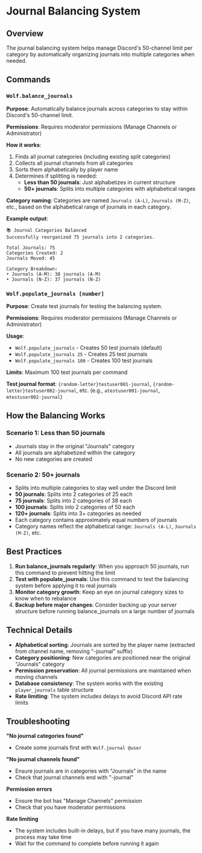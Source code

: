 # Journal Balancing System

## Overview

The journal balancing system helps manage Discord's 50-channel limit per category by automatically organizing journals into multiple categories when needed.

## Commands

### `Wolf.balance_journals`

**Purpose**: Automatically balance journals across categories to stay within Discord's 50-channel limit.

**Permissions**: Requires moderator permissions (Manage Channels or Administrator)

**How it works**:
1. Finds all journal categories (including existing split categories)
2. Collects all journal channels from all categories
3. Sorts them alphabetically by player name
4. Determines if splitting is needed:
   - **Less than 50 journals**: Just alphabetizes in current structure
   - **50+ journals**: Splits into multiple categories with alphabetical ranges

**Category naming**: Categories are named `Journals (A-L)`, `Journals (M-Z)`, etc., based on the alphabetical range of journals in each category.

**Example output**:
```
📚 Journal Categories Balanced
Successfully reorganized 75 journals into 2 categories.

Total Journals: 75
Categories Created: 2
Journals Moved: 45

Category Breakdown:
• Journals (A-M): 38 journals (A-M)
• Journals (N-Z): 37 journals (N-Z)
```

### `Wolf.populate_journals [number]`

**Purpose**: Create test journals for testing the balancing system.

**Permissions**: Requires moderator permissions (Manage Channels or Administrator)

**Usage**:
- `Wolf.populate_journals` - Creates 50 test journals (default)
- `Wolf.populate_journals 25` - Creates 25 test journals
- `Wolf.populate_journals 100` - Creates 100 test journals

**Limits**: Maximum 100 test journals per command

**Test journal format**: `{random-letter}testuser001-journal`, `{random-letter}testuser002-journal`, etc. (e.g., `atestuser001-journal`, `mtestuser002-journal`)

## How the Balancing Works

### Scenario 1: Less than 50 journals
- Journals stay in the original "Journals" category
- All journals are alphabetized within the category
- No new categories are created

### Scenario 2: 50+ journals
- Splits into multiple categories to stay well under the Discord limit
- **50 journals**: Splits into 2 categories of 25 each
- **75 journals**: Splits into 2 categories of 38 each  
- **100 journals**: Splits into 2 categories of 50 each
- **120+ journals**: Splits into 3+ categories as needed
- Each category contains approximately equal numbers of journals
- Category names reflect the alphabetical range: `Journals (A-L)`, `Journals (M-Z)`, etc.

## Best Practices

1. **Run balance_journals regularly**: When you approach 50 journals, run this command to prevent hitting the limit
2. **Test with populate_journals**: Use this command to test the balancing system before applying it to real journals
3. **Monitor category growth**: Keep an eye on journal category sizes to know when to rebalance
4. **Backup before major changes**: Consider backing up your server structure before running balance_journals on a large number of journals

## Technical Details

- **Alphabetical sorting**: Journals are sorted by the player name (extracted from channel name, removing "-journal" suffix)
- **Category positioning**: New categories are positioned near the original "Journals" category
- **Permission preservation**: All journal permissions are maintained when moving channels
- **Database consistency**: The system works with the existing `player_journals` table structure
- **Rate limiting**: The system includes delays to avoid Discord API rate limits

## Troubleshooting

**"No journal categories found"**
- Create some journals first with `Wolf.journal @user`

**"No journal channels found"**
- Ensure journals are in categories with "Journals" in the name
- Check that journal channels end with "-journal"

**Permission errors**
- Ensure the bot has "Manage Channels" permission
- Check that you have moderator permissions

**Rate limiting**
- The system includes built-in delays, but if you have many journals, the process may take time
- Wait for the command to complete before running it again
